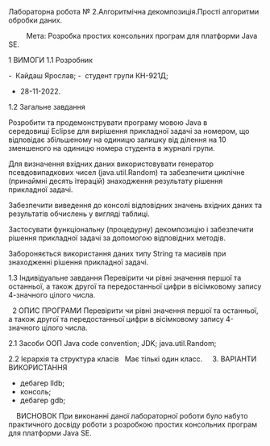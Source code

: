 Лабораторна робота № 2.Алгоритмічна декомпозиція.Прості алгоритми обробки даних.

        
Мета: Розробка простих консольних програм для платформи Java SE.
           

1 ВИМОГИ 
1.1 Розробник 

-  Кайдаш Ярослав; 
-  студент групи КН-921Д; 
-  28-11-2022. 

1.2 Загальне завдання 

Розробити та продемонструвати програму мовою Java в середовищі Eclipse для вирішення прикладної задачі за номером, що відповідає збільшеному на одиницю залишку від ділення на 10 зменшеного на одиницю номера студента в журналі групи.

Для визначення вхідних даних використовувати генератор псевдовипадкових чисел (java.util.Random) та забезпечити циклічне (принаймні десять ітерацій) знаходження результату рішення прикладної задачі.

Забезпечити виведення до консолі відповідних значень вхідних даних та результатів обчислень у вигляді таблиці.

Застосувати функціональну (процедурну) декомпозицію і забезпечити рішення прикладної задачі за допомогою відповідних методів.

Забороняється використання даних типу String та масивів при знаходженні рішення прикладної задачі.


1.3 Індивідуальне завдання 
Перевірити чи рівні значення першої та останньої, а також другої та передостанньої цифри в вісімковому запису 4-значного цілого числа.

 
2 ОПИС ПРОГРАМИ 
Перевірити чи рівні значення першої та останньої, а також другої та передостанньої цифри в вісімковому запису 4-значного цілого числа.

2.1 Засоби ООП
Java code convention;
JDK;
java.util.Random;


2.2 Ієрархія та структура класів  
Має тількі один класс.
  
 
3. ВАРІАНТИ ВИКОРИСТАННЯ
- дебагер lldb;
- консоль;
- дебагер gdb;
 
 
 
ВИСНОВОК
При виконанні даної лабораторної роботи було набуто практичного досвіду роботи з розробкою простих консольних програм для платформи Java SE.